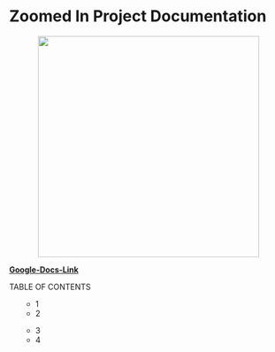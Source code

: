 # Zoomed In Project Documentation 
<div align="center">
  <img src="https://svgsilh.com/svg/146020.svg"  height="400" align="center" />
</div>

**[Google-Docs-Link](https://docs.google.com/document/d/1re4EogQlIES4KdgX9RgwkgYtJ6AsxDMwRSErB5G8qC8/edit?usp=sharing)**

TABLE OF CONTENTS
<ol>
  <ul>
    <li>1</li>
    <li>2</li>
</ul>
  <ul>
    <li>3</li>
    <li>4</li>
</ul>
</ol>
